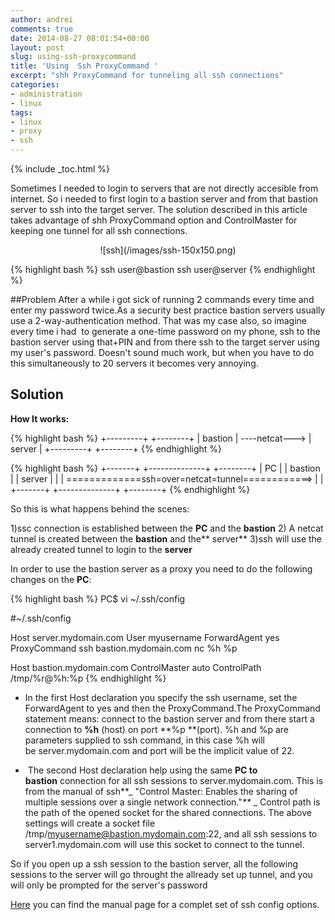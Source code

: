 ```yaml
---
author: andrei
comments: true
date: 2014-08-27 08:01:54+00:00
layout: post
slug: using-ssh-proxycommand
title: 'Using  Ssh ProxyCommand '
excerpt: "shh ProxyCommand for tunneling all ssh connections"
categories:
- administration
- linux
tags:
- linux
- proxy
- ssh
---
```


{% include _toc.html %}

Sometimes I needed to login to servers that are not directly accesible from internet. So i needed to first login to a bastion server and from that bastion server to ssh into the target server. The solution described in this article takes advantage of shh ProxyCommand option and ControlMaster for keeping one tunnel for all ssh connections.

<div style="text-align:center" markdown="1">
![ssh](/images/ssh-150x150.png)
</div>

{% highlight bash %}
ssh user@bastion
ssh user@server
{% endhighlight %}

##Problem
After a while i got sick of running 2 commands every time and enter my password twice.As a security best practice bastion servers usually use a 2-way-authentication method. That was my case also, so imagine every time i had  to generate a one-time password on my phone, ssh to the bastion server using that+PIN and from there ssh to the target server using my user's password. Doesn't sound much work, but when you have to do this simultaneously to 20 servers it becomes very annoying.

## Solution

**How It works:**

{% highlight bash %}
+---------+                +--------+
| bastion | ----netcat---> | server |
+---------+                +--------+
{% endhighlight %}
   
{% highlight bash %} 
+-------+                  +--------------+                +--------+
|  PC   |                  | bastion      |                | server |
|       | =============ssh=over=netcat=tunnel============> |        |
+-------+                  +--------------+                +--------+
{% endhighlight %}
 

So this is what happens behind the scenes:

1)ssc connection is established between the **PC** and the **bastion**
2) A netcat tunnel is created between the **bastion** and the** server**
3)ssh will use the already created tunnel to login to the **server**

In order to use the bastion server as a proxy you need to do the following changes on the **PC**:

{% highlight bash %}
PC$ vi ~/.ssh/config

#~/.ssh/config

Host server.mydomain.com
User myusername
ForwardAgent yes
ProxyCommand ssh bastion.mydomain.com nc %h %p

Host bastion.mydomain.com
ControlMaster auto
ControlPath /tmp/%r@%h:%p
{% endhighlight %}



	
  * In the first Host declaration you specify the ssh username, set the ForwardAgent to yes and then the ProxyCommand.The ProxyCommand statement means: connect to the bastion server and from there start a connection to **%h** (host) on port **%p **(port). %h and %p are parameters supplied to ssh command, in this case %h will be server.mydomain.com and port will be the implicit value of 22.

	
  *  The second Host declaration help using the same **PC to bastion** connection for all ssh sessions to server.mydomain.com. This is from the manual of ssh**_ "Control Master: Enables the sharing of multiple sessions over a single network connection."_**_ _ Control path is the path of the opened socket for the shared connections. The above settings will create a socket file /tmp/myusername@bastion.mydomain.com:22, and all ssh sessions to server1.mydomain.com will use this socket to connect to the tunnel.


So if you open up a ssh session to the bastion server, all the following sessions to the server will go throught the allready set up tunnel, and you will only be prompted for the server's password



[Here](http://www.openbsd.org/cgi-bin/man.cgi/OpenBSD-current/man5/ssh_config.5) you can find the manual page for a complet set of ssh config options.

